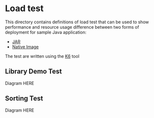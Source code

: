 # Load test

This directory contains definitions of load test that can be used to show performance and resource usage difference between two forms of deployment for sample Java application:
- [JAR](https://en.wikipedia.org/wiki/JAR_(file_format))
- [Native Image](https://www.graalvm.org/latest/reference-manual/native-image/)

The test are written using the [K6](https://k6.io/open-source/) tool

## Library Demo Test

Diagram HERE

## Sorting Test

Diagram HERE